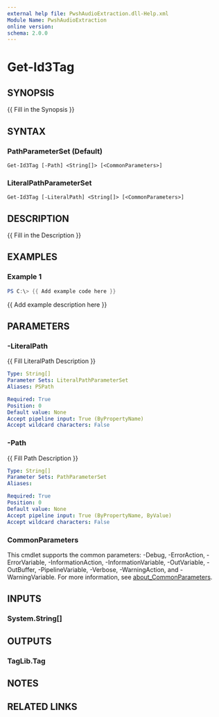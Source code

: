 ```yaml
---
external help file: PwshAudioExtraction.dll-Help.xml
Module Name: PwshAudioExtraction
online version:
schema: 2.0.0
---
```


# Get-Id3Tag

## SYNOPSIS
{{ Fill in the Synopsis }}

## SYNTAX

### PathParameterSet (Default)
```
Get-Id3Tag [-Path] <String[]> [<CommonParameters>]
```

### LiteralPathParameterSet
```
Get-Id3Tag [-LiteralPath] <String[]> [<CommonParameters>]
```

## DESCRIPTION
{{ Fill in the Description }}

## EXAMPLES

### Example 1
```powershell
PS C:\> {{ Add example code here }}
```

{{ Add example description here }}

## PARAMETERS

### -LiteralPath
{{ Fill LiteralPath Description }}

```yaml
Type: String[]
Parameter Sets: LiteralPathParameterSet
Aliases: PSPath

Required: True
Position: 0
Default value: None
Accept pipeline input: True (ByPropertyName)
Accept wildcard characters: False
```

### -Path
{{ Fill Path Description }}

```yaml
Type: String[]
Parameter Sets: PathParameterSet
Aliases:

Required: True
Position: 0
Default value: None
Accept pipeline input: True (ByPropertyName, ByValue)
Accept wildcard characters: False
```

### CommonParameters
This cmdlet supports the common parameters: -Debug, -ErrorAction, -ErrorVariable, -InformationAction, -InformationVariable, -OutVariable, -OutBuffer, -PipelineVariable, -Verbose, -WarningAction, and -WarningVariable. For more information, see [about_CommonParameters](http://go.microsoft.com/fwlink/?LinkID=113216).

## INPUTS

### System.String[]

## OUTPUTS

### TagLib.Tag

## NOTES

## RELATED LINKS

